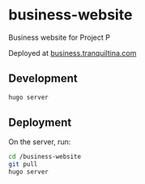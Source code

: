 # business-website

Business website for Project P

Deployed at [business.tranquiltina.com](https://business.tranquiltina.com)

## Development

```bash
hugo server
```

## Deployment

On the server, run:

```bash
cd /business-website
git pull
hugo server
```
